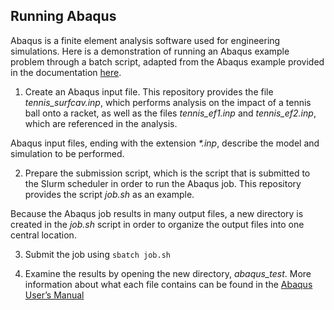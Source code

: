 ## Running Abaqus

Abaqus is a finite element analysis software used for engineering simulations. Here is a demonstration of running an Abaqus example problem through a batch script, adapted from the Abaqus example provided in the documentation [here](http://ivt-abaqusdoc.ivt.ntnu.no:2080/v6.14/books/exa/default.htm?startat=ch01s01aex01.html). 

1. Create an Abaqus input file. This repository provides the file <i>tennis_surfcav.inp</i>, which performs analysis on the impact of a tennis ball onto a racket, as well as the files <i>tennis_ef1.inp</i> and <i>tennis_ef2.inp</i>, which are referenced in the analysis.

Abaqus input files, ending with the extension <i>*.inp</i>, describe the model and simulation to be performed.

2. Prepare the submission script, which is the script that is submitted to the Slurm scheduler in order to run the Abaqus job. This repository provides the script <i>job.sh</i> as an example.

Because the Abaqus job results in many output files, a new directory is created in the <i>job.sh</i> script in order to organize the output files into one central location. 

3. Submit the job using
        `sbatch job.sh`

4. Examine the results by opening the new directory, <i>abaqus_test</i>. More information about what each file contains can be found in the [Abaqus User’s Manual](https://www.sharcnet.ca/Software/Abaqus610/Documentation/docs/v6.10/books/usb/default.htm?startat=pt01ch03s06aus34.html)
